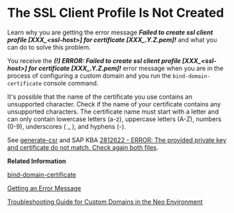 <!-- loiof5892afeed7848a39a2ab18422737fe5 -->

# The SSL Client Profile Is Not Created

Learn why you are getting the error message ***Failed to create ssl client profile \[XXX\_<ssl-host\>\] for certificate \[XXX\_.Y.Z.pem\]!*** and what you can do to solve this problem.

You receive the ***\(!\) ERROR: Failed to create ssl client profile \[XXX\_<ssl-host\>\] for certificate \[XXX\_.Y.Z.pem\]!*** error message when you are in the process of configuring a custom domain and you run the `bind-domain-certificate` console command.

It's possible that the name of the certificate you use contains an unsupported character. Check if the name of your certificate contains any unsupported characters. The certificate name must start with a letter and can only contain lowercase letters \(a-z\), uppercase letters \(A-Z\), numbers \(0-9\), underscores \( \_ \), and hyphens \(-\).

See [generate-csr](https://help.sap.com/docs/btp/sap-btp-neo-environment/generate-csr) and SAP KBA [2812622 - ERROR: The provided private key and certificate do not match. Check again both files](https://me.sap.com/notes/2812622).

**Related Information**  


[bind-domain-certificate](https://help.sap.com/docs/btp/sap-btp-neo-environment/bind-domain-certificate)

[Getting an Error Message](getting-an-error-message-a9d40a3.md "This section provides you with some of the most commonly received error messages and what you can do to handle them.")

[Troubleshooting Guide for Custom Domains in the Neo Environment](troubleshooting-guide-for-custom-domains-in-the-neo-environment-216e0ed.md "Use this troubleshooting guide to quickly identify and resolve issues with custom domains in the SAP BTP, Neo environment.")

